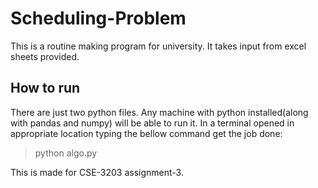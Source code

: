 # Scheduling-Problem

This is a routine making program for university. It takes input from excel sheets provided. 

## How to run

There are just two python files. Any machine with python installed(along with pandas and numpy) will be able to run it.
In a terminal opened in appropriate location typing the bellow command get the job done:

> python algo.py

This is made for CSE-3203 assignment-3.
